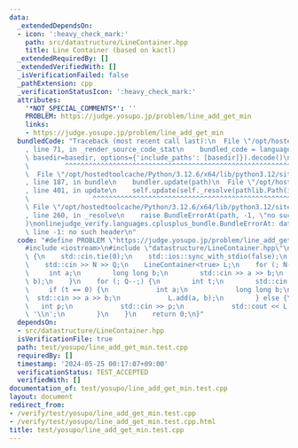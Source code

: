 ```yaml
---
data:
  _extendedDependsOn:
  - icon: ':heavy_check_mark:'
    path: src/datastructure/LineContainer.hpp
    title: Line Container (based on kactl)
  _extendedRequiredBy: []
  _extendedVerifiedWith: []
  _isVerificationFailed: false
  _pathExtension: cpp
  _verificationStatusIcon: ':heavy_check_mark:'
  attributes:
    '*NOT_SPECIAL_COMMENTS*': ''
    PROBLEM: https://judge.yosupo.jp/problem/line_add_get_min
    links:
    - https://judge.yosupo.jp/problem/line_add_get_min
  bundledCode: "Traceback (most recent call last):\n  File \"/opt/hostedtoolcache/Python/3.12.6/x64/lib/python3.12/site-packages/onlinejudge_verify/documentation/build.py\"\
    , line 71, in _render_source_code_stat\n    bundled_code = language.bundle(stat.path,\
    \ basedir=basedir, options={'include_paths': [basedir]}).decode()\n          \
    \         ^^^^^^^^^^^^^^^^^^^^^^^^^^^^^^^^^^^^^^^^^^^^^^^^^^^^^^^^^^^^^^^^^^^^^^^^^^^^^^^^^\n\
    \  File \"/opt/hostedtoolcache/Python/3.12.6/x64/lib/python3.12/site-packages/onlinejudge_verify/languages/cplusplus.py\"\
    , line 187, in bundle\n    bundler.update(path)\n  File \"/opt/hostedtoolcache/Python/3.12.6/x64/lib/python3.12/site-packages/onlinejudge_verify/languages/cplusplus_bundle.py\"\
    , line 401, in update\n    self.update(self._resolve(pathlib.Path(included), included_from=path))\n\
    \                ^^^^^^^^^^^^^^^^^^^^^^^^^^^^^^^^^^^^^^^^^^^^^^^^^^^^^^^^^\n \
    \ File \"/opt/hostedtoolcache/Python/3.12.6/x64/lib/python3.12/site-packages/onlinejudge_verify/languages/cplusplus_bundle.py\"\
    , line 260, in _resolve\n    raise BundleErrorAt(path, -1, \"no such header\"\
    )\nonlinejudge_verify.languages.cplusplus_bundle.BundleErrorAt: datastructure/LineContainer.hpp:\
    \ line -1: no such header\n"
  code: "#define PROBLEM \"https://judge.yosupo.jp/problem/line_add_get_min\"\n\n\
    #include <iostream>\n#include \"datastructure/LineContainer.hpp\"\n\nint main()\
    \ {\n    std::cin.tie(0);\n    std::ios::sync_with_stdio(false);\n    int N, Q;\n\
    \    std::cin >> N >> Q;\n    LineContainer<true> L;\n    for (; N--;) {\n   \
    \     int a;\n        long long b;\n        std::cin >> a >> b;\n        L.add(a,\
    \ b);\n    }\n    for (; Q--;) {\n        int t;\n        std::cin >> t;\n   \
    \     if (t == 0) {\n            int a;\n            long long b;\n          \
    \  std::cin >> a >> b;\n            L.add(a, b);\n        } else {\n         \
    \   int p;\n            std::cin >> p;\n            std::cout << L.query(p) <<\
    \ '\\n';\n        }\n    }\n    return 0;\n}"
  dependsOn:
  - src/datastructure/LineContainer.hpp
  isVerificationFile: true
  path: test/yosupo/line_add_get_min.test.cpp
  requiredBy: []
  timestamp: '2024-05-25 00:17:07+09:00'
  verificationStatus: TEST_ACCEPTED
  verifiedWith: []
documentation_of: test/yosupo/line_add_get_min.test.cpp
layout: document
redirect_from:
- /verify/test/yosupo/line_add_get_min.test.cpp
- /verify/test/yosupo/line_add_get_min.test.cpp.html
title: test/yosupo/line_add_get_min.test.cpp
---
```

